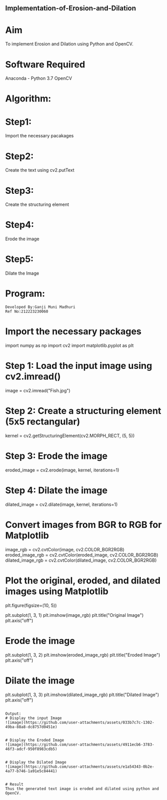 ## Implementation-of-Erosion-and-Dilation
# Aim
To implement Erosion and Dilation using Python and OpenCV.

# Software Required
Anaconda - Python 3.7
OpenCV
# Algorithm:
# Step1:
Import the necessary pacakages

# Step2:
Create the text using cv2.putText

# Step3:
Create the structuring element

# Step4:
Erode the image

# Step5:
Dilate the Image

# Program:
```
Developed By:Ganji Muni Madhuri
Ref No:212223230060
```
# Import the necessary packages

import numpy as np
import cv2
import matplotlib.pyplot as plt




# Step 1: Load the input image using cv2.imread()
image = cv2.imread("Fish.jpg") 

# Step 2: Create a structuring element (5x5 rectangular)
kernel = cv2.getStructuringElement(cv2.MORPH_RECT, (5, 5))

# Step 3: Erode the image
eroded_image = cv2.erode(image, kernel, iterations=1)

# Step 4: Dilate the image
dilated_image = cv2.dilate(image, kernel, iterations=1)

# Convert images from BGR to RGB for Matplotlib
image_rgb = cv2.cvtColor(image, cv2.COLOR_BGR2RGB)
eroded_image_rgb = cv2.cvtColor(eroded_image, cv2.COLOR_BGR2RGB)
dilated_image_rgb = cv2.cvtColor(dilated_image, cv2.COLOR_BGR2RGB)

# Plot the original, eroded, and dilated images using Matplotlib

plt.figure(figsize=(10, 5))

plt.subplot(1, 3, 1)
plt.imshow(image_rgb)
plt.title("Original Image")
plt.axis("off")


# Erode the image


plt.subplot(1, 3, 2)
plt.imshow(eroded_image_rgb)
plt.title("Eroded Image")
plt.axis("off")


# Dilate the image

plt.subplot(1, 3, 3)
plt.imshow(dilated_image_rgb)
plt.title("Dilated Image")
plt.axis("off")
```

Output:
# Display the input Image
![image](https://github.com/user-attachments/assets/033b7c7c-1302-49ba-88a8-dc8757d0451e)


# Display the Eroded Image
![image](https://github.com/user-attachments/assets/4911ecb6-3783-46f3-adcf-950f8983cdb5)


# Display the Dilated Image
![image](https://github.com/user-attachments/assets/e1a54343-0b2e-4a77-b746-1a91e5c84441)


# Result
Thus the generated text image is eroded and dilated using python and OpenCV.
